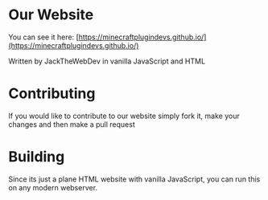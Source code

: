 # Our Website
You can see it here: [https://minecraftplugindevs.github.io/](https://minecraftplugindevs.github.io/)

Written by JackTheWebDev in vanilla JavaScript and HTML

Contributing 
=====
If you would like to contribute to our website simply fork it, make your changes and then make a pull request

Building
=====
Since its just a plane HTML website with vanilla JavaScript, you can run this on any modern webserver.